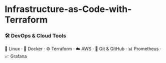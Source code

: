 # Infrastructure-as-Code-with-Terraform

### 🛠 DevOps & Cloud Tools

🐧 Linux · 🐳 Docker · ⚙️ Terraform · ☁️ AWS · 🔧 Git & GitHub · 📊 Prometheus · 📈 Grafana
